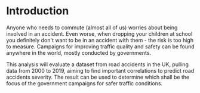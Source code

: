 # Introduction

Anyone who needs to commute (almost all of us) worries about being involved in an accident. Even worse, when dropping your children at school you definitely don't want to be in an accident with them - the risk is too high to measure. Campaigns for improving traffic quality and safety can be found anywhere in the world, mostly conducted by governments.

This analysis will evaluate a dataset from road accidents in the UK, pulling data from 2000 to 2019, aiming to find important correlations to predict road accidents severity. The result can be used to determine which shall be the focus of the government campaigns for safer traffic conditions.
